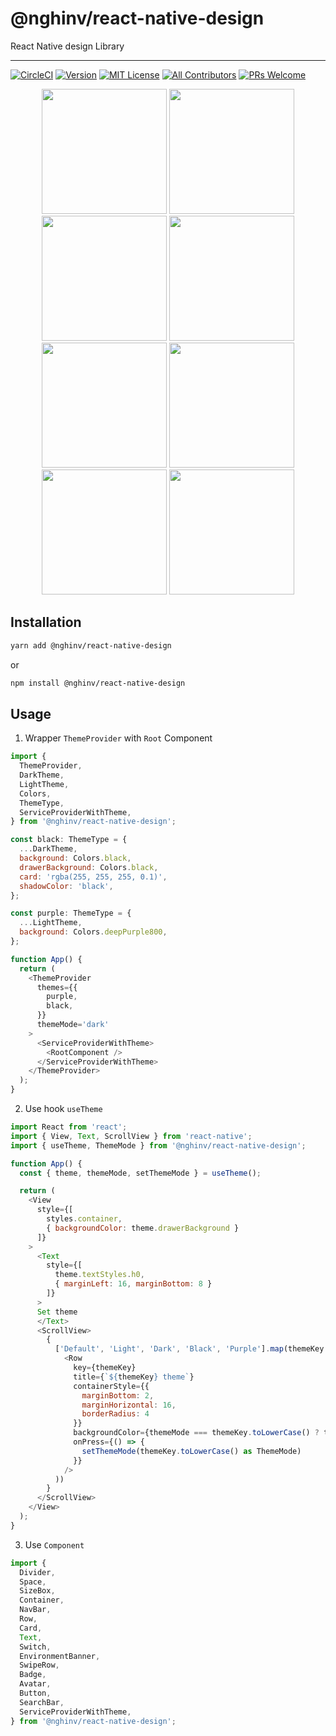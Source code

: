 # @nghinv/react-native-design

React Native design Library

---

[![CircleCI](https://circleci.com/gh/nghinv-software/react-native-design.svg?style=svg)](https://circleci.com/gh/nghinv-software/react-native-design)
[![Version][version-badge]][package]
[![MIT License][license-badge]][license]
[![All Contributors][all-contributors-badge]][all-contributors]
[![PRs Welcome][prs-welcome-badge]][prs-welcome]

<p align="center">
<img src="./assets/8.png" width="200"/>
<img src="./assets/9.png" width="200"/>
<img src="./assets/1.png" width="200"/>
<img src="./assets/2.png" width="200"/>
<img src="./assets/3.png" width="200"/>
<img src="./assets/4.png" width="200"/>
<img src="./assets/5.png" width="200"/>
<img src="./assets/6.png" width="200"/>
</p>

## Installation

```sh
yarn add @nghinv/react-native-design
```

or 

```sh
npm install @nghinv/react-native-design
```

## Usage

1. Wrapper `ThemeProvider` with `Root` Component

```js
import { 
  ThemeProvider, 
  DarkTheme, 
  LightTheme, 
  Colors, 
  ThemeType,
  ServiceProviderWithTheme,
} from '@nghinv/react-native-design';

const black: ThemeType = {
  ...DarkTheme,
  background: Colors.black,
  drawerBackground: Colors.black,
  card: 'rgba(255, 255, 255, 0.1)',
  shadowColor: 'black',
};

const purple: ThemeType = {
  ...LightTheme,
  background: Colors.deepPurple800,
};

function App() {
  return (
    <ThemeProvider
      themes={{
        purple,
        black,
      }}
      themeMode='dark'
    >
      <ServiceProviderWithTheme>
        <RootComponent />
      </ServiceProviderWithTheme>
    </ThemeProvider>
  );
}
```

2. Use hook `useTheme`

```js
import React from 'react';
import { View, Text, ScrollView } from 'react-native';
import { useTheme, ThemeMode } from '@nghinv/react-native-design';

function App() {
  const { theme, themeMode, setThemeMode } = useTheme();

  return (
    <View 
      style={[
        styles.container, 
        { backgroundColor: theme.drawerBackground }
      ]}
    >
      <Text 
        style={[
          theme.textStyles.h0, 
          { marginLeft: 16, marginBottom: 8 }
        ]}
      >
      Set theme
      </Text>
      <ScrollView>
        {
          ['Default', 'Light', 'Dark', 'Black', 'Purple'].map(themeKey => (
            <Row
              key={themeKey}
              title={`${themeKey} theme`}
              containerStyle={{ 
                marginBottom: 2, 
                marginHorizontal: 16, 
                borderRadius: 4 
              }}
              backgroundColor={themeMode === themeKey.toLowerCase() ? theme.selected : undefined}
              onPress={() => {
                setThemeMode(themeKey.toLowerCase() as ThemeMode)
              }}
            />
          ))
        }
      </ScrollView>
    </View>
  );
}
```

3. Use `Component`

```js
import {
  Divider,
  Space,
  SizeBox,
  Container,
  NavBar,
  Row,
  Card,
  Text,
  Switch,
  EnvironmentBanner,
  SwipeRow,
  Badge,
  Avatar,
  Button,
  SearchBar,
  ServiceProviderWithTheme,
} from '@nghinv/react-native-design';
```

[version-badge]: https://img.shields.io/npm/v/@nghinv/react-native-design.svg?style=flat-square
[package]: https://www.npmjs.com/package/@nghinv/react-native-design
[license-badge]: https://img.shields.io/npm/l/@nghinv/react-native-design.svg?style=flat-square
[license]: https://opensource.org/licenses/MIT
[all-contributors-badge]: https://img.shields.io/badge/all_contributors-1-orange.svg?style=flat-square
[all-contributors]: #contributors
[prs-welcome-badge]: https://img.shields.io/badge/PRs-welcome-brightgreen.svg?style=flat-square
[prs-welcome]: http://makeapullrequest.com
